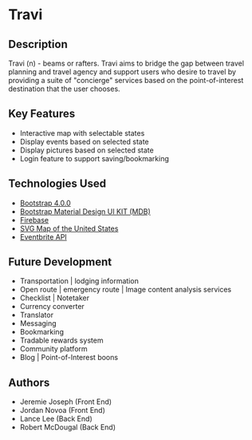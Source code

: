 # Travi

## Description
Travi (n) - beams or rafters. 
Travi aims to bridge the gap between travel planning and travel agency and support users who desire to travel by providing a suite of "concierge" services based on the point-of-interest destination that the user chooses.

## Key Features
* Interactive map with selectable states
* Display events based on selected state
* Display pictures based on selected state
* Login feature to support saving/bookmarking 

## Technologies Used
* [Bootstrap 4.0.0](https://getbootstrap.com/docs/4.0/getting-started/introduction/)
* [Bootstrap Material Design UI KIT (MDB)](https://mdbootstrap.com/material-design-for-bootstrap/)
* [Firebase](https://firebase.google.com/)
* [SVG Map of the United States](https://websitebeaver.com/)
* [Eventbrite API](https://www.eventbrite.com/developer/v3/endpoints/events/)


## Future Development
* Transportation | lodging information
* Open route | emergency route | Image content analysis services
* Checklist | Notetaker
* Currency converter
* Translator
* Messaging
* Bookmarking
* Tradable rewards system
* Community platform
* Blog | Point-of-Interest boons

## Authors
* Jeremie Joseph (Front End)
* Jordan Novoa (Front End)
* Lance Lee (Back End)
* Robert McDougal (Back End)
